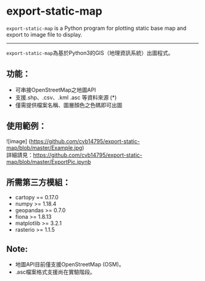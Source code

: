 # export-static-map
`export-static-map` is a Python program for plotting static base map and export to image file to display.

------

`export-static-map`為基於Python3的GIS（地理資訊系統）出圖程式。

## 功能：

* 可串接OpenStreetMap之地圖API
* 支援.shp、.csv、.kml .asc 等資料來源 (*)
* 僅需提供檔案名稱、圖層顏色之色碼即可出圖

## 使用範例：
![image] (https://github.com/cvb14795/export-static-map/blob/master/Example.jpg)  
詳細請見：https://github.com/cvb14795/export-static-map/blob/master/ExportPic.ipynb

## 所需第三方模組：

* cartopy == 0.17.0
* numpy >= 1.18.4
* geopandas >= 0.7.0
* fiona >= 1.8.13
* matplotlib >= 3.2.1	
* rasterio >= 1.1.5

## Note:

* 地圖API目前僅支援OpenStreetMap (OSM)。
* .asc檔案格式支援尚在實驗階段。


